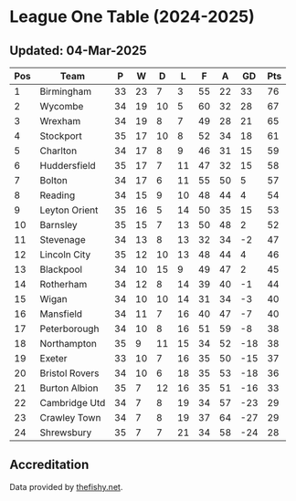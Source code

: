 # League One Table (2024-2025)
## Updated: 04-Mar-2025

| Pos | Team | P | W | D | L | F | A | GD | Pts |
| --- | --- | --- | --- | --- | --- | --- | --- | --- | --- |
| 1 | Birmingham | 33 | 23 | 7 | 3 | 55 | 22 | 33 | 76 |
| 2 | Wycombe | 34 | 19 | 10 | 5 | 60 | 32 | 28 | 67 |
| 3 | Wrexham | 34 | 19 | 8 | 7 | 49 | 28 | 21 | 65 |
| 4 | Stockport | 35 | 17 | 10 | 8 | 52 | 34 | 18 | 61 |
| 5 | Charlton | 34 | 17 | 8 | 9 | 46 | 31 | 15 | 59 |
| 6 | Huddersfield | 35 | 17 | 7 | 11 | 47 | 32 | 15 | 58 |
| 7 | Bolton | 34 | 17 | 6 | 11 | 55 | 50 | 5 | 57 |
| 8 | Reading | 34 | 15 | 9 | 10 | 48 | 44 | 4 | 54 |
| 9 | Leyton Orient | 35 | 16 | 5 | 14 | 50 | 35 | 15 | 53 |
| 10 | Barnsley | 35 | 15 | 7 | 13 | 50 | 48 | 2 | 52 |
| 11 | Stevenage | 34 | 13 | 8 | 13 | 32 | 34 | -2 | 47 |
| 12 | Lincoln City | 35 | 12 | 10 | 13 | 48 | 44 | 4 | 46 |
| 13 | Blackpool | 34 | 10 | 15 | 9 | 49 | 47 | 2 | 45 |
| 14 | Rotherham | 34 | 12 | 8 | 14 | 39 | 40 | -1 | 44 |
| 15 | Wigan | 34 | 10 | 10 | 14 | 31 | 34 | -3 | 40 |
| 16 | Mansfield | 34 | 11 | 7 | 16 | 40 | 47 | -7 | 40 |
| 17 | Peterborough | 34 | 10 | 8 | 16 | 51 | 59 | -8 | 38 |
| 18 | Northampton | 35 | 9 | 11 | 15 | 34 | 52 | -18 | 38 |
| 19 | Exeter | 33 | 10 | 7 | 16 | 35 | 50 | -15 | 37 |
| 20 | Bristol Rovers | 34 | 10 | 6 | 18 | 35 | 53 | -18 | 36 |
| 21 | Burton Albion | 35 | 7 | 12 | 16 | 35 | 51 | -16 | 33 |
| 22 | Cambridge Utd | 34 | 7 | 8 | 19 | 34 | 57 | -23 | 29 |
| 23 | Crawley Town | 34 | 7 | 8 | 19 | 37 | 64 | -27 | 29 |
| 24 | Shrewsbury | 35 | 7 | 7 | 21 | 34 | 58 | -24 | 28 |

## Accreditation 

Data provided by [thefishy.net](https://www.thefishy.net/).